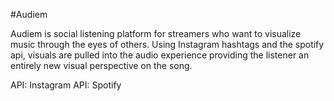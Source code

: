 #Audiem

Audiem  is social listening platform for streamers who want to visualize music through the eyes of others. Using Instagram hashtags and the spotify api, visuals are pulled into the audio experience providing the listener an entirely new visual perspective on the song.

API: Instagram
API: Spotify
